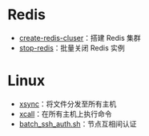 # Redis
* [create-redis-cluser](create-redis-cluster-local.sh)：搭建 Redis 集群
* [stop-redis](stop-redis.sh)：批量关闭 Redis 实例
# Linux
* [xsync](xsync)：将文件分发至所有主机
* [xcall](xcall)：在所有主机上执行命令
* [batch_ssh_auth.sh](batch_ssh_auth.sh)：节点互相间认证

